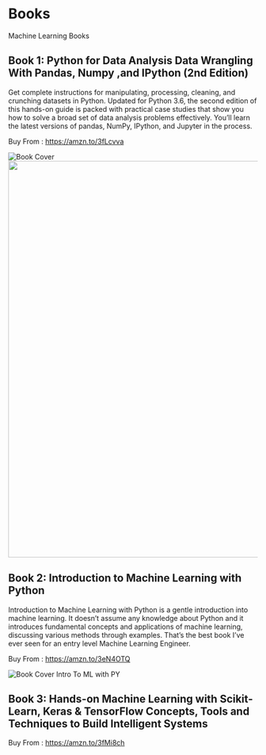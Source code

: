 # Books
Machine Learning Books
## Book 1: Python for Data Analysis Data Wrangling With Pandas, Numpy ,and IPython (2nd Edition)
Get complete instructions for manipulating, processing, cleaning, and crunching datasets in Python. Updated for Python 3.6, the second edition of this hands-on guide is packed with practical case studies that show you how to solve a broad set of data analysis problems effectively. You’ll learn the latest versions of pandas, NumPy, IPython, and Jupyter in the process.

Buy From : https://amzn.to/3fLcvva

![Book Cover](https://image.ebooks.com/previews/095/095871/095871448/095871448.jpg)
<img align="middle" src="https://image.ebooks.com/previews/095/095871/095871448/095871448.jpg" width=800>

## Book 2: Introduction to Machine Learning with Python
Introduction to Machine Learning with Python is a gentle introduction into machine learning. It doesn’t assume any knowledge about Python and it introduces fundamental concepts and applications of machine learning, discussing various methods through examples. That’s the best book I’ve ever seen for an entry level Machine Learning Engineer.

Buy From : https://amzn.to/3eN4OTQ

![Book Cover Intro To ML with PY](https://kbimages1-a.akamaihd.net/17f5a317-8bc1-41c2-a04a-e7137aeef4ca/1200/1200/False/introduction-to-machine-learning-with-python.jpg)

## Book 3: Hands-on Machine Learning with Scikit-Learn, Keras & TensorFlow Concepts, Tools and Techniques to Build Intelligent Systems

Buy From : https://amzn.to/3fMi8ch
